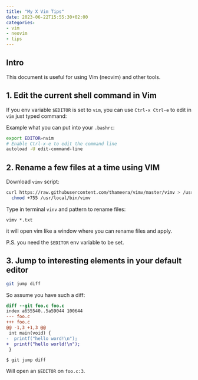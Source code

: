 ```yaml
---
title: "My X Vim Tips"
date: 2023-06-22T15:55:30+02:00
categories:
- vim
- neovim
- tips
---
```

## Intro

This document is useful for using Vim (neovim) and other tools.

## 1. Edit the current shell command in Vim

If you env variable `$EDITOR` is set to `vim`,
you can use `Ctrl-x Ctrl-e` to edit in `vim` just typed command:

Example what you can put into your `.bashrc`:

```bash
export EDITOR=nvim
# Enable Ctrl-x-e to edit the command line
autoload -U edit-command-line
```

## 2. Rename a few files at a time using VIM

Download `vimv` script:

```bash
curl https://raw.githubusercontent.com/thameera/vimv/master/vimv > /usr/local/bin/vimv && \ 
  chmod +755 /usr/local/bin/vimv
```

Type in terminal `vinv` and pattern to rename files:

`vimv *.txt`

it will open vim like a window where you can rename files and apply.

P.S. you need the `$EDITOR` env variable to be set.

## 3. Jump to interesting elements in your default editor

```bash
git jump diff
```

So assume you have such a diff:

```diff
diff --git foo.c foo.c
index a655540..5a59044 100644
--- foo.c
+++ foo.c
@@ -1,3 +1,3 @@
 int main(void) {
-  printf("hello word!\n");
+  printf("hello world!\n");
 }
```

`$ git jump diff`

Will open an `$EDITOR` on `foo.c:3`.

